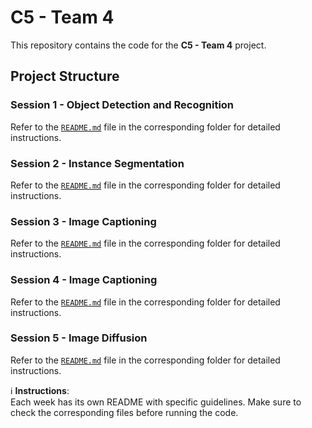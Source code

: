 # C5 - Team 4

This repository contains the code for the **C5 - Team 4** project.

## Project Structure

### Session 1 - Object Detection and Recognition
Refer to the [`README.md`](w1/README.md) file in the corresponding folder for detailed instructions.

### Session 2 - Instance Segmentation 
Refer to the [`README.md`](w2/README.md) file in the corresponding folder for detailed instructions.

### Session 3 - Image Captioning
Refer to the [`README.md`](w3/captioning/README.md) file in the corresponding folder for detailed instructions.

### Session 4 - Image Captioning
Refer to the [`README.md`](w4/README.md) file in the corresponding folder for detailed instructions.

### Session 5 - Image Diffusion
Refer to the [`README.md`](w5/README.md) file in the corresponding folder for detailed instructions.


ℹ️ **Instructions**:  
Each week has its own README with specific guidelines. Make sure to check the corresponding files before running the code.

